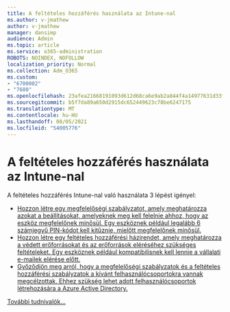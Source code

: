 ```yaml
---
title: A feltételes hozzáférés használata az Intune-nal
ms.author: v-jmathew
author: v-jmathew
manager: dansimp
audience: Admin
ms.topic: article
ms.service: o365-administration
ROBOTS: NOINDEX, NOFOLLOW
localization_priority: Normal
ms.collection: Adm_O365
ms.custom:
- "6700002"
- "7680"
ms.openlocfilehash: 23afea21668191093d612d68ca6e9ab2a844f4a14977631d33f4fd956fc3c4e7
ms.sourcegitcommit: b5f7da89a650d2915dc652449623c78be6247175
ms.translationtype: MT
ms.contentlocale: hu-HU
ms.lasthandoff: 08/05/2021
ms.locfileid: "54005776"
---
```

# <a name="using-conditional-access-with-intune"></a>A feltételes hozzáférés használata az Intune-nal

A feltételes hozzáférés Intune-nal való használata 3 lépést igényel:

- [Hozzon létre egy megfelelőségi szabályzatot, amely meghatározza azokat a beállításokat, amelyeknek meg kell felelnie ahhoz, hogy az eszköz megfelelőnek minősül. Egy eszköznek például legalább 6 számjegyű PIN-kódot kell kitűznie, mielőtt megfelelőnek minősül.](https://docs.microsoft.com/mem/intune/protect/create-compliance-policy)
- [Hozzon létre egy feltételes hozzáférési házirendet, amely meghatározza a védett erőforrásokat és az erőforrások eléréséhez szükséges feltételeket. Egy eszköznek például kompatibilisnek kell lennie a vállalati e-mailek elérése előtt.](https://docs.microsoft.com/mem/intune/protect/tutorial-protect-email-on-unmanaged-devices#create-conditional-access-policies)
- [Győződjön meg arról, hogy a megfelelőségi szabályzatok és a feltételes hozzáférési szabályzatok a kívánt felhasználócsoportokra vannak megcélzottak. Ehhez szükség lehet adott felhasználócsoportok létrehozására a Azure Active Directory.](https://docs.microsoft.com/troubleshoot/mem/intune/troubleshoot-conditional-access)

[További tudnivalók...](https://docs.microsoft.com/mem/intune/protect/device-compliance-get-started)
